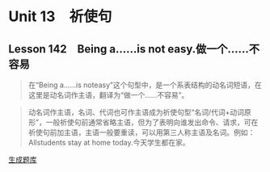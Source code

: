 ﻿ # Unit 13　祈使句
 ## Lesson 142　Being a……is not easy.做一个……不容易
 
> 在“Being a……is noteasy”这个句型中，是一个系表结构的动名词短语，在这里是动名词作主语，翻译为“做一个……不容易”。

> 动名词作主语，名词、代词也可作主语成为祈使句型“名词/代词+动词原形”，一般祈使句前通常省略主语，但为了表明向谁发出命令、请求，可在祈使句前加主语，主语一般要重读，可以用第三人称主语及名词。例如：Allstudents stay at home today.今天学生都在家。


 [生成题库](./question/f142.json)